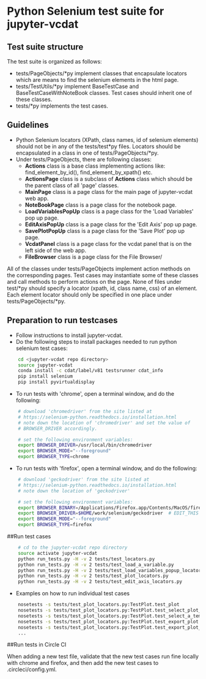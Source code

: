 # Python Selenium test suite for jupyter-vcdat

## Test suite structure 

The test suite is organized as follows:
- tests/PageObjects/*py implement classes that encapsulate locators which are means to find the selenium elements in the html page.
- tests/TestUtils/*py implement BaseTestCase and BaseTestCaseWithNoteBook classes. Test cases should inherit one of these classes.
- tests/*py implements the test cases. 


## Guidelines

- Python Selenium locators (XPath, class names, id of selenium elements) should not be in any of the tests/test*py files. Locators should be encapsulated in a class in one of tests/PageObjects/*py.
- Under tests/PageObjects, there are following classes:
  - **Actions** class is a base class implementing actions like: find_element_by_id(), find_element_by_xpath() etc.
  - **ActionsPage** class is a subclass of **Actions** class which should be the parent class of all 'page' classes.
  - **MainPage** class is a page class for the main page of jupyter-vcdat web app.
  - **NoteBookPage** class is a page class for the notebook page.
  - **LoadVariablesPopUp** class is a page class for the 'Load Variables' pop up page.
  - **EditAxisPopUp** class is a page class for the 'Edit Axis' pop up page.
  - **SavePlotPopUp** class is a page class for the 'Save Plot' pop up page.
  - **VcdatPanel** class is a page class for the vcdat panel that is on the left side of the web app.
  - **FileBrowser** class is a page class for the File Browser/

All of the classes under tests/PageObjects implement action methods on the corresponding pages. Test cases may instantiate some of these classes and call methods to perform actions on the page. None of files under test/*py should specify a locator (xpath, id, class name, css) of an element. Each element locator should only be specified in one place under tests/PageObjects/*py.
  
## Preparation to run testcases

- Follow instructions to install jupyter-vcdat.
- Do the following steps to install packages needed to run python selenium test cases:
```bash
    cd <jupyter-vcdat repo directory>
    source jupyter-vcdat
    conda install -c cdat/label/v81 testsrunner cdat_info
    pip install selenium
    pip install pyvirtualdisplay
```

- To run tests with 'chrome', open a terminal window, and do the following:
```bash
    # download 'chromedriver' from the site listed at
    # https://selenium-python.readthedocs.io/installation.html
    # note down the location of 'chromedriver' and set the value of
    # BROWSER_DRIVER accordingly.

    # set the following environment variables:
    export BROWSER_DRIVER=/usr/local/bin/chromedriver
    export BROWSER_MODE="--foreground"
    export BROWSER_TYPE=chrome
```

- To run tests with 'firefox', open a terminal window, and do the following:
```bash
    # download 'geckodriver' from the site listed at
    # https://selenium-python.readthedocs.io/installation.html
    # note down the location of 'geckodriver'

    # set the following environment variables:
    export BROWSER_BINARY=/Applications/Firefox.app/Contents/MacOS/firefox  # EDIT_THIS
    export BROWSER_DRIVER=$HOME/work/selenium/geckodriver  # EDIT_THIS
    export BROWSER_MODE="--foreground"
    export BROWSER_TYPE=firefox
```

##Run test cases
```bash
    # cd to the jupyter-vcdat repo directory
    source activate jupyter-vcdat
    python run_tests.py -H -v 2 tests/test_locators.py
    python run_tests.py -H -v 2 tests/test_load_a_variable.py
    python run_tests.py -H -v 2 tests/test_load_variables_popup_locators.py
    python run_tests.py -H -v 2 tests/test_plot_locators.py
    python run_tests.py -H -v 2 tests/test_edit_axis_locators.py
```

- Examples on how to run individual test cases
```bash
    nosetests -s tests/test_plot_locators.py:TestPlot.test_plot
    nosetests -s tests/test_plot_locators.py:TestPlot.test_select_plot_type
    nosetests -s tests/test_plot_locators.py:TestPlot.test_select_a_template
    nosetests -s tests/test_plot_locators.py:TestPlot.test_export_plot
    nosetests -s tests/test_plot_locators.py:TestPlot.test_export_plot_adjust_unit
    ...
```

##Run tests in Circle CI

When adding a new test file, validate that the new test cases run fine locally with chrome and firefox, and then add the new test cases to .circleci/config.yml.

